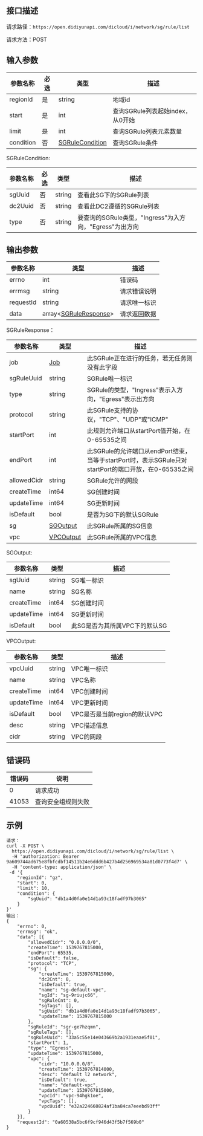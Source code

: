 ## 接口描述
请求路径：`https://open.didiyunapi.com/dicloud/i/network/sg/rule/list`

请求方法：POST
## 输入参数
|参数名称 | 必选 | 类型 | 描述|
|--------|-----|-----|-----|
| regionId | 是 | string | 地域id |
| start     | 是 | int      |查询SGRule列表起始index，从0开始   |
| limit     | 是 | int      |查询SGRule列表元素数量           |
| condition | 否 | [SGRuleCondition](#SGRuleCondition) | 查询SGRule条件 |

<span id="SGRuleCondition"></span>
SGRuleCondition:

|参数名称 | 必选 | 类型 | 描述|
|--------|-----|-----|-----|
| sgUuid | 否 | string | 查看此SG下的SGRule列表 |
| dc2Uuid | 否 | string | 查看此DC2遵循的SGRule列表 |
| type | 否 | string |  要查询的SGRule类型，"Ingress"为入方向，"Egress"为出方向 |

## 输出参数
|参数名称  | 类型 | 描述|
|--------|-----|-----|
|errno | int  |错误码 |
|errmsg|string|请求错误说明	|
|requestId |string|请求唯一标识 |
|data | array<[SGRuleResponse](#SGRuleResponse)>| 请求返回数据| 

<span id="SGRuleResponse"></span>
SGRuleResponse：

|参数名称  | 类型 | 描述 |
|--------|-----|-----|
|job | [Job](/static/docs-content/products/通用响应结构.md#Job) | 此SGRule正在进行的任务，若无任务则没有此字段 |
|sgRuleUuid  | string  | SGRule唯一标识   |
| type     |   string  | SGRule的类型，"Ingress"表示入方向，"Egress"表示出方向    |
| protocol |  string    |   此SGRule支持的协议，"TCP"、"UDP"或"ICMP"    |
| startPort | int | 此规则允许端口从startPort值开始，在0-65535之间 |
| endPort | int | 此SGRule的允许端口从endPort结束，当等于startPort时，表示SGRule只对startPort的端口开放，在0-65535之间 |
|allowedCidr | string | SGRule允许的网段 |
|createTime   | int64  | SG创建时间  |
|updateTime      | int64  | SG更新时间       |
|isDefault  | bool  | 是否为SG下的默认SGRule    |
|sg | [SGOutput](#SGOutput) | 此SGRule所属的SG信息 |
|vpc | [VPCOutput](#VPCOutput2) | 此SGRule所属的VPC信息 |

<span id="SGOutput"></span>
SGOutput:

|参数名称  | 类型 | 描述 |
|--------|-----|-----|
|sgUuid  | string  | SG唯一标识   |
|name   | string  | SG名称     |
|createTime   | int64  |SG创建时间   |
|updateTime      | int64  | SG更新时间      |
|isDefault  | bool  | 此SG是否为其所属VPC下的默认SG   |

<span id="VPCOutput2"></span>
VPCOutput:

|参数名称  | 类型 | 描述 |
|--------|-----|-----|
|vpcUuid  | string  | VPC唯一标识   |
|name   | string  | VPC名称     |
|createTime   | int64  |VPC创建时间    |
|updateTime      | int64  |VPC更新时间       |
|isDefault  | bool  | VPC是否是当前region的默认VPC    |
|desc  | string  | VPC描述信息    |
|cidr   | string  | VPC的网段    |


## 错误码
|错误码 | 说明    |
|------|--------|
| 0    | 请求成功  |
|41053 | 查询安全组规则失败 |

## 示例

```
请求：
curl -X POST \
  https://open.didiyunapi.com/dicloud/i/network/sg/rule/list \
  -H 'authorization: Bearer 9a609744ad675e8fbfcdbf14511b24e6ddd6b427b4d256969534a81d0773f4d7' \
  -H 'content-type: application/json' \
 -d '{
	"regionId": "gz",
	"start": 0,
	"limit": 10,
	"condition": {
		"sgUuid": "db1a4d0fa0e14d1a93c18fadf97b3065"
	}
}'
输出：
{
	"errno": 0,
	"errmsg": "ok",
	"data": [{
		"allowedCidr": "0.0.0.0/0",
		"createTime": 1539767815000,
		"endPort": 65535,
		"isDefault": false,
		"protocol": "TCP",
		"sg": {
			"createTime": 1539767815000,
			"dc2Cnt": 0,
			"isDefault": true,
			"name": "sg-default-vpc",
			"sgId": "sg-9riujc66",
			"sgRuleCnt": 0,
			"sgTags": [],
			"sgUuid": "db1a4d0fa0e14d1a93c18fadf97b3065",
			"updateTime": 1539767815000
		},
		"sgRuleId": "sgr-ge7hzqmn",
		"sgRuleTags": [],
		"sgRuleUuid": "33a5c55e14e043669b2a1931eaae5f01",
		"startPort": 1,
		"type": "Egress",
		"updateTime": 1539767815000,
		"vpc": {
			"cidr": "10.0.0.0/8",
			"createTime": 1539767814000,
			"desc": "default l2 network",
			"isDefault": true,
			"name": "default-vpc",
			"updateTime": 1539767815000,
			"vpcId": "vpc-94hgk1oe",
			"vpcTags": [],
			"vpcUuid": "e32a224660824af1ba84ca7eeebd93ff"
		}
	}],
	"requestId": "0a60538a5bc6f9cf946d43f5b7f569b0"
}
```
